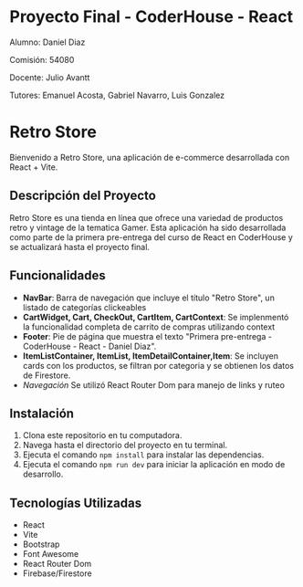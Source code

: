 # Proyecto Final - CoderHouse - React

Alumno: Daniel Diaz

Comisión: 54080

Docente: Julio Avantt

Tutores: Emanuel Acosta, Gabriel Navarro, Luis Gonzalez

# Retro Store

Bienvenido a Retro Store, una aplicación de e-commerce desarrollada con React + Vite.

## Descripción del Proyecto

Retro Store es una tienda en línea que ofrece una variedad de productos retro y vintage de la tematica Gamer. Esta aplicación ha sido desarrollada como parte de la primera pre-entrega del curso de React en CoderHouse y se actualizará hasta el proyecto final.

## Funcionalidades

- **NavBar**: Barra de navegación que incluye el título "Retro Store", un listado de categorías clickeables
- **CartWidget, Cart, CheckOut, CartItem, CartContext**: Se implenmentó la funcionalidad completa de carrito de compras utilizando context
- **Footer**: Pie de página que muestra el texto "Primera pre-entrega - CoderHouse - React - Daniel Diaz".
- **ItemListContainer, ItemList, ItemDetailContainer,Item**: Se incluyen cards con los productos, se filtran por categoria y se obtienen los datos de Firestore.
- *Navegación* Se utilizó React Router Dom para manejo de links y ruteo 

## Instalación

1. Clona este repositorio en tu computadora.
2. Navega hasta el directorio del proyecto en tu terminal.
3. Ejecuta el comando `npm install` para instalar las dependencias.
4. Ejecuta el comando `npm run dev` para iniciar la aplicación en modo de desarrollo.

## Tecnologías Utilizadas

- React
- Vite
- Bootstrap
- Font Awesome
- React Router Dom
- Firebase/Firestore
